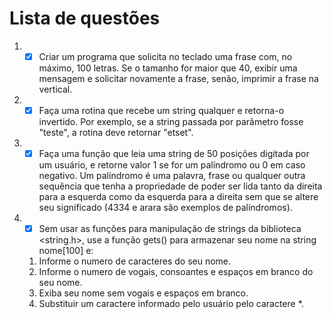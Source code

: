 # Lista de questões
1. - [X] Criar um programa que solicita no teclado uma frase com, no máximo, 100 letras.
Se o tamanho for maior que 40, exibir uma mensagem e solicitar novamente a
frase, senão, imprimir a frase na vertical.
2. - [x] Faça uma rotina que recebe um string qualquer e retorna-o invertido. Por exemplo, se a string
passada por parâmetro fosse "teste", a rotina deve retornar "etset".
3. - [x] Faça uma função que leia uma string de 50 posições digitada por um usuário, e retorne valor 1 se for um palíndromo ou 0 em caso negativo.
Um palíndromo é uma palavra, frase ou qualquer outra sequência que tenha a propriedade de poder ser lida tanto da direita para a esquerda como da esquerda para a direita sem que se altere seu significado (4334 e arara são exemplos de palíndromos).
4. - [X] Sem usar as funções para manipulação de strings da biblioteca <string.h>,
use a função gets() para armazenar seu nome na string nome[100] e:
   1. Informe o numero de caracteres do seu nome.
   2. Informe o numero de vogais, consoantes e espaços em branco do
seu nome.
   3. Exiba seu nome sem vogais e espaços em branco.
   4. Substituir um caractere informado pelo usuário pelo caractere *.
